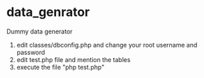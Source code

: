 data_genrator
=============

Dummy data generator

1. edit classes/dbconfig.php and change your root username and password
2. edit test.php file and mention the tables
3. execute the file "php test.php"
